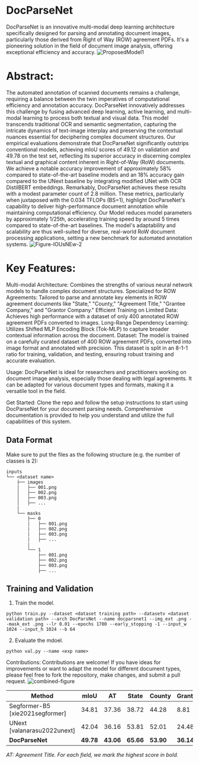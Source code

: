 # DocParseNet
DocParseNet is an innovative multi-modal deep learning architecture specifically designed for parsing and annotating document images, particularly those derived from Right of Way (ROW) agreement PDFs. It's a pioneering solution in the field of document image analysis, offering exceptional efficiency and accuracy.
![ProposedModel1](https://github.com/ahmad-shirazi/DocParseNet/assets/105120174/8e210a55-b605-4038-87f7-2191c06b33b5)


# Abstract:
The automated annotation of scanned documents remains a challenge, requiring a balance between the twin imperatives of computational efficiency and annotation accuracy. DocParseNet innovatively addresses this challenge by fusing advanced deep learning, active learning, and multi-modal learning to process both textual and visual data. This model transcends traditional OCR and semantic segmentation, capturing the intricate dynamics of text-image interplay and preserving the contextual nuances essential for deciphering complex document structures. Our empirical evaluations demonstrate that DocParseNet significantly outstrips conventional models, achieving mIoU scores of 49.12 on validation and 49.78 on the test set, reflecting its superior accuracy in discerning complex textual and graphical content inherent in Right-of-Way (RoW) documents. We achieve a notable accuracy improvement of approximately 58% compared to state-of-the-art baseline models and an 18% accuracy gain compared to the UNext baseline by integrating modified UNet with OCR DistilBERT embeddings. Remarkably, DocParseNet achieves these results with a modest parameter count of 2.8 million. These metrics, particularly when juxtaposed with the  0.034 TFLOPs (BS=1), highlight DocParseNet's capability to deliver high-performance document annotation while maintaining computational efficiency. Our Model reduces model parameters by approximately 1/25th, accelerating training speed by around 5 times compared to state-of-the-art baselines. The model's adaptability and scalability are thus well-suited for diverse, real-world RoW document processing applications, setting a new benchmark for automated annotation systems.
![Figure-IOUsNEw-2](https://github.com/ahmad-shirazi/DocParseNet/assets/105120174/842d0f80-d264-48ea-aac1-8b182b94a3f3)

# Key Features:
Multi-modal Architecture: Combines the strengths of various neural network models to handle complex document structures.
Specialized for ROW Agreements: Tailored to parse and annotate key elements in ROW agreement documents like "State," "County," "Agreement Title," "Grantee Company," and "Grantor Company."
Efficient Training on Limited Data: Achieves high performance with a dataset of only 400 annotated ROW agreement PDFs converted to images.
Long-Range Dependency Learning: Utilizes Shifted MLP Encoding Block (Tok-MLP) to capture broader contextual information across the document.
Dataset:
The model is trained on a carefully curated dataset of 400 ROW agreement PDFs, converted into image format and annotated with precision. This dataset is split in an 8-1-1 ratio for training, validation, and testing, ensuring robust training and accurate evaluation.

Usage:
DocParseNet is ideal for researchers and practitioners working on document image analysis, especially those dealing with legal agreements. It can be adapted for various document types and formats, making it a versatile tool in the field.

Get Started:
Clone the repo and follow the setup instructions to start using DocParseNet for your document parsing needs. Comprehensive documentation is provided to help you understand and utilize the full capabilities of this system.

## Data Format

Make sure to put the files as the following structure (e.g. the number of classes is 2):

```
inputs
└── <dataset name>
    ├── images
    |   ├── 001.png
    │   ├── 002.png
    │   ├── 003.png
    │   ├── ...
    |
    └── masks
        ├── 0
        |   ├── 001.png
        |   ├── 002.png
        |   ├── 003.png
        |   ├── ...
        |
        └── 1
            ├── 001.png
            ├── 002.png
            ├── 003.png
            ├── ...
```

## Training and Validation

1. Train the model.
```
python train.py --dataset <dataset training path> --datasetv <dataset validation path> --arch DocParsNet --name docparsnet1 --img_ext .png --mask_ext .png --lr 0.01 --epochs 1700 --early_stopping -1 --input_w 1024 --input_h 1024 --b 64
```
2. Evaluate the mdoel.
```
python val.py --name <exp name>
```

Contributions:
Contributions are welcome! If you have ideas for improvements or want to adapt the model for different document types, please feel free to fork the repository, make changes, and submit a pull request.
![combined-figure](https://github.com/ahmad-shirazi/DocParseNet/assets/105120174/921f66d3-d110-4d83-a204-77089c4befa1)



| Method                     | mIoU  | AT    | State | County | Grantor | Grantee | TFLOPs |
|----------------------------|-------|-------|-------|--------|---------|---------|--------|
| Segformer-B5 [xie2021segformer] | 34.81 | 37.36 | 38.72 | 44.28  | 8.81    | 44.87   | 0.39   |
| UNext [valanarasu2022unext]     | 42.04 | 36.16 | 53.81 | 52.01  | 24.48   | 43.73   | 0.06   |
| **DocParseNet**            | **49.78** | **43.06** | **65.66** | **53.90**  | **36.14**   | **50.12**   | **0.04**  |

*AT: Agreement Title. For each field, we mark the highest score in bold.*


